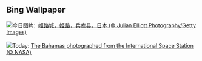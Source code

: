 ## Bing Wallpaper
![](https://www.bing.com/th?id=OHR.JapanHimeji_ZH-CN8344654166_UHD.jpg&w=1000)今日图片: &nbsp;[姬路城，姫路，兵库县，日本 (© Julian Elliott Photography/Getty Images)](https://www.bing.com/th?id=OHR.JapanHimeji_ZH-CN8344654166_UHD.jpg)
<br><br/>
![](https://www.bing.com/th?id=OHR.BahamasSpace_EN-US1544254149_UHD.jpg&w=1000)Today: [The Bahamas photographed from the International Space Station (© NASA)](https://www.bing.com/th?id=OHR.BahamasSpace_EN-US1544254149_UHD.jpg)
<br><br/>
